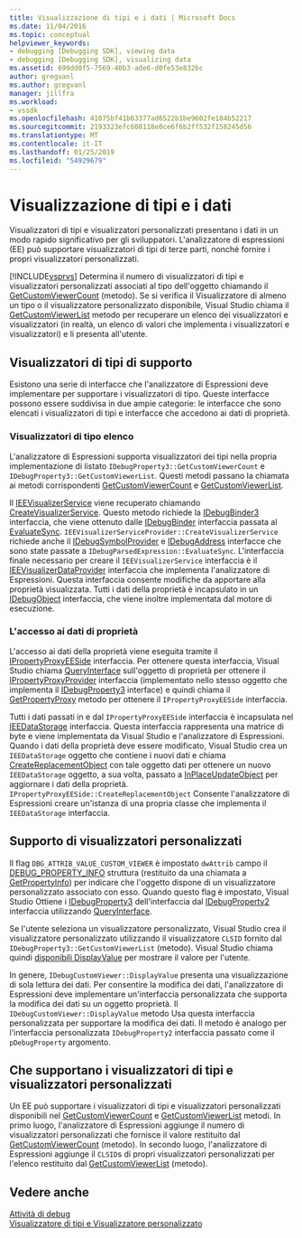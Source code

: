 ```yaml
---
title: Visualizzazione di tipi e i dati | Microsoft Docs
ms.date: 11/04/2016
ms.topic: conceptual
helpviewer_keywords:
- debugging [Debugging SDK], viewing data
- debugging [Debugging SDK], visualizing data
ms.assetid: 699dd0f5-7569-40b3-ade6-d0fe53e832bc
author: gregvanl
ms.author: gregvanl
manager: jillfra
ms.workload:
- vssdk
ms.openlocfilehash: 41075bf41b63377ad6522b1be9602fe184b52217
ms.sourcegitcommit: 2193323efc608118e0ce6f6b2ff532f158245d56
ms.translationtype: MT
ms.contentlocale: it-IT
ms.lasthandoff: 01/25/2019
ms.locfileid: "54929679"
---
```

# <a name="visualizing-and-viewing-data"></a>Visualizzazione di tipi e i dati
Visualizzatori di tipi e visualizzatori personalizzati presentano i dati in un modo rapido significativo per gli sviluppatori. L'analizzatore di espressioni (EE) può supportare visualizzatori di tipi di terze parti, nonché fornire i propri visualizzatori personalizzati.  
  
 [!INCLUDE[vsprvs](../../code-quality/includes/vsprvs_md.md)] Determina il numero di visualizzatori di tipi e visualizzatori personalizzati associati al tipo dell'oggetto chiamando il [GetCustomViewerCount](../../extensibility/debugger/reference/idebugproperty3-getcustomviewercount.md) (metodo). Se si verifica il Visualizzatore di almeno un tipo o il visualizzatore personalizzato disponibile, Visual Studio chiama il [GetCustomViewerList](../../extensibility/debugger/reference/idebugproperty3-getcustomviewerlist.md) metodo per recuperare un elenco dei visualizzatori e visualizzatori (in realtà, un elenco di valori che implementa i visualizzatori e visualizzatori) e li presenta all'utente.  
  
## <a name="supporting-type-visualizers"></a>Visualizzatori di tipi di supporto  
 Esistono una serie di interfacce che l'analizzatore di Espressioni deve implementare per supportare i visualizzatori di tipo. Queste interfacce possono essere suddivisa in due ampie categorie: le interfacce che sono elencati i visualizzatori di tipi e interfacce che accedono ai dati di proprietà.  
  
### <a name="listing-type-visualizers"></a>Visualizzatori di tipo elenco  
 L'analizzatore di Espressioni supporta visualizzatori dei tipi nella propria implementazione di listato `IDebugProperty3::GetCustomViewerCount` e `IDebugProperty3::GetCustomViewerList`. Questi metodi passano la chiamata ai metodi corrispondenti [GetCustomViewerCount](../../extensibility/debugger/reference/ieevisualizerservice-getcustomviewercount.md) e [GetCustomViewerList](../../extensibility/debugger/reference/ieevisualizerservice-getcustomviewerlist.md).  
  
 Il [IEEVisualizerService](../../extensibility/debugger/reference/ieevisualizerservice.md) viene recuperato chiamando [CreateVisualizerService](../../extensibility/debugger/reference/ieevisualizerserviceprovider-createvisualizerservice.md). Questo metodo richiede la [IDebugBinder3](../../extensibility/debugger/reference/idebugbinder3.md) interfaccia, che viene ottenuto dalle [IDebugBinder](../../extensibility/debugger/reference/idebugbinder.md) interfaccia passata al [EvaluateSync](../../extensibility/debugger/reference/idebugparsedexpression-evaluatesync.md). `IEEVisualizerServiceProvider::CreateVisualizerService` richiede anche il [IDebugSymbolProvider](../../extensibility/debugger/reference/idebugsymbolprovider.md) e [IDebugAddress](../../extensibility/debugger/reference/idebugaddress.md) interfacce che sono state passate a `IDebugParsedExpression::EvaluateSync`. L'interfaccia finale necessario per creare il `IEEVisualizerService` interfaccia è il [IEEVisualizerDataProvider](../../extensibility/debugger/reference/ieevisualizerdataprovider.md) interfaccia che implementa l'analizzatore di Espressioni. Questa interfaccia consente modifiche da apportare alla proprietà visualizzata. Tutti i dati della proprietà è incapsulato in un [IDebugObject](../../extensibility/debugger/reference/idebugobject.md) interfaccia, che viene inoltre implementata dal motore di esecuzione.  
  
### <a name="accessing-property-data"></a>L'accesso ai dati di proprietà  
 L'accesso ai dati della proprietà viene eseguita tramite il [IPropertyProxyEESide](../../extensibility/debugger/reference/ipropertyproxyeeside.md) interfaccia. Per ottenere questa interfaccia, Visual Studio chiama [QueryInterface](/cpp/atl/queryinterface) sull'oggetto di proprietà per ottenere il [IPropertyProxyProvider](../../extensibility/debugger/reference/ipropertyproxyprovider.md) interfaccia (implementato nello stesso oggetto che implementa il [ IDebugProperty3](../../extensibility/debugger/reference/idebugproperty3.md) interface) e quindi chiama il [GetPropertyProxy](../../extensibility/debugger/reference/ipropertyproxyprovider-getpropertyproxy.md) metodo per ottenere il `IPropertyProxyEESide` interfaccia.  
  
 Tutti i dati passati in e dal `IPropertyProxyEESide` interfaccia è incapsulata nel [IEEDataStorage](../../extensibility/debugger/reference/ieedatastorage.md) interfaccia. Questa interfaccia rappresenta una matrice di byte e viene implementata da Visual Studio e l'analizzatore di Espressioni. Quando i dati della proprietà deve essere modificato, Visual Studio crea un `IEEDataStorage` oggetto che contiene i nuovi dati e chiama [CreateReplacementObject](../../extensibility/debugger/reference/ipropertyproxyeeside-createreplacementobject.md) con tale oggetto dati per ottenere un nuovo `IEEDataStorage` oggetto, a sua volta, passato a [InPlaceUpdateObject](../../extensibility/debugger/reference/ipropertyproxyeeside-inplaceupdateobject.md) per aggiornare i dati della proprietà. `IPropertyProxyEESide::CreateReplacementObject` Consente l'analizzatore di Espressioni creare un'istanza di una propria classe che implementa il `IEEDataStorage` interfaccia.  
  
## <a name="supporting-custom-viewers"></a>Supporto di visualizzatori personalizzati  
 Il flag `DBG_ATTRIB_VALUE_CUSTOM_VIEWER` è impostato `dwAttrib` campo il [DEBUG_PROPERTY_INFO](../../extensibility/debugger/reference/debug-property-info.md) struttura (restituito da una chiamata a [GetPropertyInfo](../../extensibility/debugger/reference/idebugproperty2-getpropertyinfo.md)) per indicare che l'oggetto dispone di un visualizzatore personalizzato associato con esso. Quando questo flag è impostato, Visual Studio Ottiene i [IDebugProperty3](../../extensibility/debugger/reference/idebugproperty3.md) dell'interfaccia dal [IDebugProperty2](../../extensibility/debugger/reference/idebugproperty2.md) interfaccia utilizzando [QueryInterface](/cpp/atl/queryinterface).  
  
 Se l'utente seleziona un visualizzatore personalizzato, Visual Studio crea il visualizzatore personalizzato utilizzando il visualizzatore `CLSID` fornito dal `IDebugProperty3::GetCustomViewerList` (metodo). Visual Studio chiama quindi [disponibili DisplayValue](../../extensibility/debugger/reference/idebugcustomviewer-displayvalue.md) per mostrare il valore per l'utente.  
  
 In genere, `IDebugCustomViewer::DisplayValue` presenta una visualizzazione di sola lettura dei dati. Per consentire la modifica dei dati, l'analizzatore di Espressioni deve implementare un'interfaccia personalizzata che supporta la modifica dei dati su un oggetto proprietà. Il `IDebugCustomViewer::DisplayValue` metodo Usa questa interfaccia personalizzata per supportare la modifica dei dati. Il metodo è analogo per l'interfaccia personalizzata `IDebugProperty2` interfaccia passato come il `pDebugProperty` argomento.  
  
## <a name="supporting-both-type-visualizers-and-custom-viewers"></a>Che supportano i visualizzatori di tipi e visualizzatori personalizzati  
 Un EE può supportare i visualizzatori di tipi e visualizzatori personalizzati disponibili nel [GetCustomViewerCount](../../extensibility/debugger/reference/idebugproperty3-getcustomviewercount.md) e [GetCustomViewerList](../../extensibility/debugger/reference/idebugproperty3-getcustomviewerlist.md) metodi. In primo luogo, l'analizzatore di Espressioni aggiunge il numero di visualizzatori personalizzati che fornisce il valore restituito dal [GetCustomViewerCount](../../extensibility/debugger/reference/ieevisualizerservice-getcustomviewercount.md) (metodo). In secondo luogo, l'analizzatore di Espressioni aggiunge il `CLSID`s di propri visualizzatori personalizzati per l'elenco restituito dal [GetCustomViewerList](../../extensibility/debugger/reference/ieevisualizerservice-getcustomviewerlist.md) (metodo).  
  
## <a name="see-also"></a>Vedere anche  
 [Attività di debug](../../extensibility/debugger/debugging-tasks.md)   
 [Visualizzatore di tipi e Visualizzatore personalizzato](../../extensibility/debugger/type-visualizer-and-custom-viewer.md)